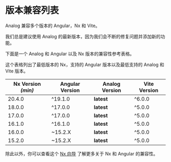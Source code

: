 # 版本兼容列表

Analog 兼容多个版本的 Angular，Nx 和 Vite。

我们总是建议使用 Analog 的最新版本，因为我们会不断的修复问题并添加新的功能。

下面是一个 Analog 和 Angular 以及 Nx 版本的兼容性参考表格。

这个表格列出了最低版本的 Nx，支持的 Angular 版本以及最低支持的 Analog 和 Vite 版本。

| Nx Version _(min)_ | Angular Version | Analog Version | Vite Version |
| ------------------ | --------------- | -------------- | ------------ |
| 20.4.0             | ^19.1.0         | **latest**     | ^6.0.0       |
| 18.0.0             | ^17.0.0         | **latest**     | ^5.0.0       |
| 17.0.0             | ^17.0.0         | **latest**     | ^5.0.0       |
| 16.1.0             | ^16.1.0         | **latest**     | ^5.0.0       |
| 16.0.0             | ~15.2.X         | **latest**     | ^5.0.0       |
| 15.2.0             | ~15.2.X         | **latest**     | ^5.0.0       |

除此以外，你可以查看这个 [Nx 向导](https://nx.dev/packages/angular/documents/angular-nx-version-matrix) 了解更多关于 Nx 和 Angular 的兼容性。
